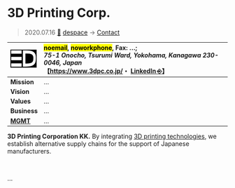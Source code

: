 # 3D Printing Corp.
> 2020.07.16 [🚀](../../index/index.md) [despace](../index.md) → [Contact](../contact.md)

|[![](../f/contact/0/3d_printing_corp_logo1_thumb.webp)](../f/contact/0/3d_printing_corp_logo1.webp)|<mark>noemail</mark>, <mark>noworkphone</mark>, Fax: …;<br> *75-1 Onocho, Tsurumi Ward, Yokohama, Kanagawa 230-0046, Japan*<br> 【<https://www.3dpc.co.jp/>・ [LinkedIn ⎆](https://www.linkedin.com/company/3d-printing-corporation)】|
|:-|:-|
|**Mission**|…|
|**Vision**|…|
|**Values**|…|
|**Business**|…|
|**[MGMT](../mgmt.md)**|…|

**3D Printing Corporation KK.** By integrating [3D printing technologies](../sc.md), we establish alternative supply chains for the support of Japanese manufacturers.

<p style="page-break-after:always"> </p>

…

